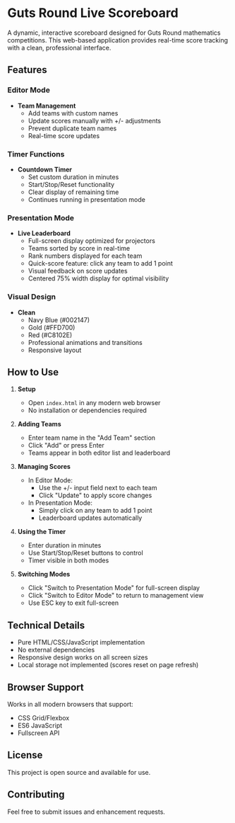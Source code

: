 # Guts Round Live Scoreboard

A dynamic, interactive scoreboard designed for Guts Round mathematics competitions. This web-based application provides real-time score tracking with a clean, professional interface.

## Features

### Editor Mode
- **Team Management**
  - Add teams with custom names
  - Update scores manually with +/- adjustments
  - Prevent duplicate team names
  - Real-time score updates

### Timer Functions
- **Countdown Timer**
  - Set custom duration in minutes
  - Start/Stop/Reset functionality
  - Clear display of remaining time
  - Continues running in presentation mode

### Presentation Mode
- **Live Leaderboard**
  - Full-screen display optimized for projectors
  - Teams sorted by score in real-time
  - Rank numbers displayed for each team
  - Quick-score feature: click any team to add 1 point
  - Visual feedback on score updates
  - Centered 75% width display for optimal visibility

### Visual Design
- **Clean**
  - Navy Blue (#002147)
  - Gold (#FFD700)
  - Red (#C8102E)
  - Professional animations and transitions
  - Responsive layout

## How to Use

1. **Setup**
   - Open `index.html` in any modern web browser
   - No installation or dependencies required

2. **Adding Teams**
   - Enter team name in the "Add Team" section
   - Click "Add" or press Enter
   - Teams appear in both editor list and leaderboard

3. **Managing Scores**
   - In Editor Mode:
     - Use the +/- input field next to each team
     - Click "Update" to apply score changes
   - In Presentation Mode:
     - Simply click on any team to add 1 point
     - Leaderboard updates automatically

4. **Using the Timer**
   - Enter duration in minutes
   - Use Start/Stop/Reset buttons to control
   - Timer visible in both modes

5. **Switching Modes**
   - Click "Switch to Presentation Mode" for full-screen display
   - Click "Switch to Editor Mode" to return to management view
   - Use ESC key to exit full-screen

## Technical Details

- Pure HTML/CSS/JavaScript implementation
- No external dependencies
- Responsive design works on all screen sizes
- Local storage not implemented (scores reset on page refresh)

## Browser Support

Works in all modern browsers that support:
- CSS Grid/Flexbox
- ES6 JavaScript
- Fullscreen API

## License

This project is open source and available for use.

## Contributing

Feel free to submit issues and enhancement requests.

